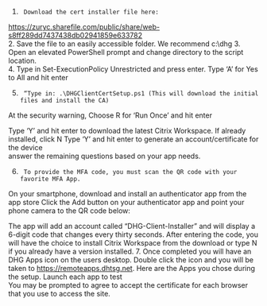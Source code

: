 1.      Download the cert installer file here: 
https://zuryc.sharefile.com/public/share/web-s8ff289dd7437438db02941859e633782  
2.      Save the file to an easily accessible folder.  We recommend c:\dhg 
3.      Open an elevated PowerShell prompt and change directory to the script location.  
4.      Type in Set-ExecutionPolicy Unrestricted and press enter.  Type ‘A’ for Yes to All and hit enter 
  
5.      “Type in: .\DHGClientCertSetup.ps1 (This will download the initial files and install the CA) 
At the security warning, Choose R for ‘Run Once’ and hit enter 
  
Type ‘Y’ and hit enter to download the latest Citrix Workspace.  If already installed, click N 
Type ‘Y’ and hit enter to generate an account/certificate for the device  
answer the remaining questions based on your app needs. 
 
6.      To provide the MFA code, you must scan the QR code with your favorite MFA App.  
On your smartphone, download and install an authenticator app from the app store 
Click the Add button on your authenticator app and point your phone camera to the QR code below: 
  
The app will add an account called “DHG-Client-Installer” and will display a 6-digit code that changes every thirty seconds.  After entering the code, you will have the choice to install Citrix Workspace from the download or type N if you already have a version installed. 
7.      Once completed you will have an DHG Apps icon on the users desktop. Double click the icon and you will be taken to https://remoteapps.dhtsg.net. Here are the Apps you chose during the setup. Launch each app to test  
You may be prompted to agree to accept the certificate for each browser that you use to access the site. 
 

